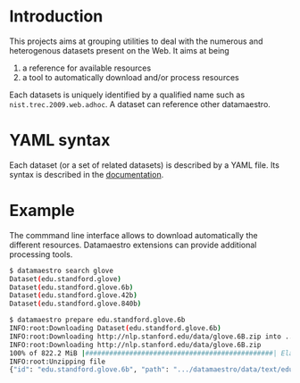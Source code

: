 # Introduction

This projects aims at grouping utilities to deal with the numerous and heterogenous datasets present on the Web. It aims
at being

1. a reference for available resources
1. a tool to automatically download and/or process resources

Each datasets is uniquely identified by a qualified name such as `nist.trec.2009.web.adhoc`. A dataset can reference other datamaestro.


# YAML syntax

Each dataset (or a set of related datasets) is described by a YAML file. Its syntax is
described in the [documentation](http://bpiwowar.github.io/datamaestro/).

# Example

The commmand line interface allows to download automatically the different resources. Datamaestro extensions can provide additional processing tools.

```sh
$ datamaestro search glove   
Dataset(edu.standford.glove)
Dataset(edu.standford.glove.6b)
Dataset(edu.standford.glove.42b)
Dataset(edu.standford.glove.840b)

$ datamaestro prepare edu.standford.glove.6b
INFO:root:Downloading Dataset(edu.standford.glove.6b)
INFO:root:Downloading http://nlp.stanford.edu/data/glove.6B.zip into .../glove/6b
INFO:root:Downloading http://nlp.stanford.edu/data/glove.6B.zip
100% of 822.2 MiB |###############################################| Elapsed Time: 0:01:54 Time:  0:01:54
INFO:root:Unzipping file
{"id": "edu.standford.glove.6b", "path": ".../datamaestro/data/text/edu/standford/glove/6b"}

```

